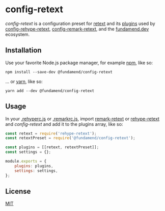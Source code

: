 # config-retext

_config-retext_ is a configuration preset for [retext] and its [plugins] used by [config-rehype-retext], [config-remark-retext], and the [fundamend.dev] ecosystem.

## Installation

Use your favorite Node.js package manager, for example [npm], like so:

    npm install --save-dev @fundamend/config-retext

... or [yarn], like so:

    yarn add --dev @fundamend/config-retext

## Usage

In your [.rehyperc.js] or [.remarkrc.js], import [remark-retext] or [rehype-retext] and _config-retext_ and add it to the plugins array, like so:

```js
const retext = require('rehype-retext');
const retextPreset = require('@fundamend/config-retext');

const plugins = [[retext, retextPreset]];
const settings = {};

module.exports = {
	plugins: plugins,
	settings: settings,
};
```

## License

[MIT]

[fundamend.dev]: https://fundamend.dev
[mit]: https://choosealicense.com/licenses/mit/
[npm]: https://www.npmjs.com/
[plugins]: https://github.com/retextjs/retext/blob/master/doc/plugins.md
[config-rehype-retext]: https://github.com/fundamend/config-rehype-retext
[config-remark-retext]: https://github.com/fundamend/config-remark-retext
[rehype-retext]: https://github.com/rehypejs/rehype-retext
[remark-retext]: https://github.com/remarkjs/remark-retext
[.rehyperc.js]: https://github.com/unifiedjs/unified-engine/blob/master/doc/configure.md
[.remarkrc.js]: https://github.com/unifiedjs/unified-engine/blob/master/doc/configure.md
[retext]: https://github.com/retextjs/retext
[yarn]: https://yarnpkg.com/
